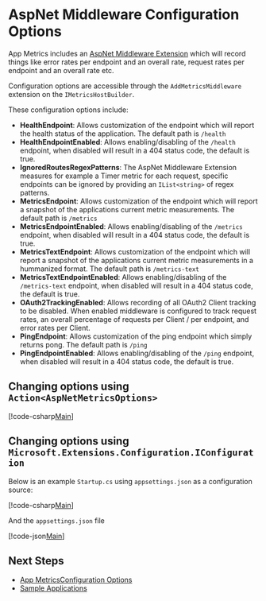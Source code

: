 # AspNet Middleware Configuration Options

App Metrics includes an [AspNet Middleware Extension](../intro.md) which will record things like error rates per endpoint and an overall rate, request rates per endpoint and an overall rate etc.

Configuration options are accessible through the `AddMetricsMiddleware` extension on the `IMetricsHostBuilder`. 

These configuration options include:

- **HealthEndpoint**: Allows customization of the endpoint which will report the health status of the application. The default path is `/health`
- **HealthEndpointEnabled**: Allows enabling/disabling of the `/health` endpoint, when disabled will result in a 404 status code, the default is true.
- **IgnoredRoutesRegexPatterns**: The AspNet Middleware Extension measures for example a Timer metric for each request, specific endpoints can be ignored by providing an `IList<string>` of regex patterns. 
- **MetricsEndpoint**: Allows customization of the endpoint which will report a snapshot of the applications current metric measurements. The default path is `/metrics`
- **MetricsEndpointEnabled**: Allows enabling/disabling of the `/metrics` endpoint, when disabled will result in a 404 status code, the default is true.
- **MetricsTextEndpoint**: Allows customization of the endpoint which will report a snapshot of the applications current metric measurements in a hummanized format. The default path is `/metrics-text`
- **MetricsTextEndpointEnabled**: Allows enabling/disabling of the `/metrics-text` endpoint, when disabled will result in a 404 status code, the default is true.
- **OAuth2TrackingEnabled**: Allows recording of all OAuth2 Client tracking to be disabled. When enabled middleware is configured to track request rates, an overall percentage of requests per Client / per endpoint, and error rates per Client.
- **PingEndpoint**: Allows customization of the ping endpoint which simply returns pong. The default path is `/ping`
- **PingEndpointEnabled**: Allows enabling/disabling of the `/ping` endpoint, when disabled will result in a 404 status code, the default is true.

## Changing options using `Action<AspNetMetricsOptions>`

[!code-csharp[Main](../../src/samples/AppMetrics.Startup.CodeSnippets/StartupWithAspNetOptions.cs?highlight=8)]      	     

## Changing options using `Microsoft.Extensions.Configuration.IConfiguration`

Below is an example `Startup.cs` using `appsettings.json` as a configuration source:

[!code-csharp[Main](../../src/samples/AppMetrics.Startup.CodeSnippets/StartupWithAspNetIConfiguration.cs?highlight=20)]      	     

And the `appsettings.json` file

[!code-json[Main](../../src/samples/App.Metrics.Formatters.Json.Samples/AspNetOptions.json)]

## Next Steps

- [App MetricsConfiguration Options](configuration.md)
- [Sample Applications](../../samples/index.md)
